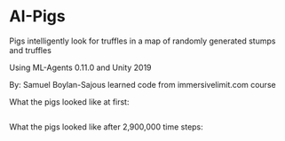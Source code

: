 # AI-Pigs
Pigs intelligently look for truffles in a map of randomly generated stumps and truffles

Using ML-Agents 0.11.0 and Unity 2019

By: Samuel Boylan-Sajous
learned code from immersivelimit.com course 

What the pigs looked like at first:

![]()

What the pigs looked like after 2,900,000 time steps:

![]()
